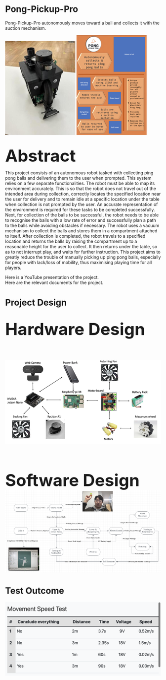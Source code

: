 # Pong-Pickup-Pro

Pong-Pickup-Pro autonomously moves toward a ball and collects it with the suction mechanism. 

<div style="display: inline-block;">
  <img src="https://github.com/007seann/Pong-Pickup-Pro/blob/df56293d2162b62665863c9e296366659079a806/PPP%20prototype.jpg" alt="Image 1" width="45%" />
  <img src="https://github.com/007seann/Pong-Pickup-Pro/blob/df56293d2162b62665863c9e296366659079a806/poster.png" alt="Image 2" width="45%" />
</div>
<br></br>

<span style="font-size: 54px;">**Abstract**</span>

This project consists of an autonomous robot tasked with collecting ping pong balls and delivering them to the user when prompted. This system relies on a few separate functionalities. The robot must be able to map its environment accurately. This is so that the robot does not travel out of the intended area during collection, correctly locates the specified location near the user for delivery and to remain idle at a specific location under the table when collection is not prompted by the user. An accurate representation of the environment is required for these tasks to be completed successfully. Next, for collection of the balls to be successful, the robot needs to be able to recognise the balls with a low rate of error and successfully plan a path to the balls while avoiding obstacles if necessary. The robot uses a vacuum mechanism to collect the balls and stores them in a compartment attached to itself. After collection is completed, the robot travels to a specified location and returns the balls by raising the compartment up to a reasonable height for the user to collect. It then returns under the table, so as to not interrupt play, and waits for further instruction. This project aims to greatly reduce the trouble of manually picking up ping pong balls, especially for people with lack/loss of mobility, thus maximising playing time for all players.

Here is a YouTube presentation of the project. </br>
Here are the relevant documents for the project. 

# Project Design


<br><span style="font-size: 54px;">**Hardware Design** </span></br>
<br></br>
<br></br>
![PPP design2](https://github.com/007seann/Pong-Pickup-Pro/blob/902d067e54840020d80ea893cf08a1c365ee2d70/diagram2.png)
<br></br>
<br></br>

<br><span style="font-size: 54px;">**Software Design** </span></br>
![PPP design](https://github.com/007seann/Pong-Pickup-Pro/blob/902d067e54840020d80ea893cf08a1c365ee2d70/diagram1.png)

# Test Outcome
![PPP test](https://github.com/007seann/Pong-Pickup-Pro/blob/902d067e54840020d80ea893cf08a1c365ee2d70/test1.png)
